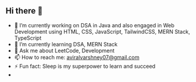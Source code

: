 ## Hi there 👋


- 🔭 I’m currently working on DSA in Java and also engaged in Web Development using HTML, CSS, JavaScript, TailwindCSS, MERN Stack, TypeScript
- 🌱 I’m currently learning DSA, MERN Stack
- 💬 Ask me about LeetCode, Development
- 📫 How to reach me: aviralvarshney07@gmail.com
- ⚡ Fun fact: Sleep is my superpower to learn and succeed
- 
